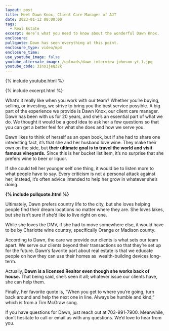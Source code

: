 ```yaml
---
layout: post
title: Meet Dawn Knox, Client Care Manager of AJT
date: 2023-01-12 00:00:00
tags:
  - Real Estate
excerpt: Here’s what you need to know about the wonderful Dawn Knox.
enclosure:
pullquote: Dawn has seen everything at this point.
enclosure_type: video/mp4
enclosure_time:
use_youtube_image: false
youtube_alternate_image: /uploads/dawn-interview-johnson-yt-1.jpg
youtube_code: 3Ins1jeQ32k
---
```

{% include youtube.html %}

{% include excerpt.html %}

What’s it really like when you work with our team? Whether you’re buying, selling, or investing, we strive to bring you the best service possible. A big part of the experience we provide is Dawn Knox, our client care manager. Dawn has been with us for 20 years, and she’s an essential part of what we do. We thought it would be a good idea to ask her a few questions so that you can get a better feel for what she does and how we serve you.&nbsp;

Dawn likes to think of herself as an open book, but if she had to share one interesting fact, it’s that she and her husband love wine. They make their own on the side, but **their ultimate goal is to travel the world and visit famous vineyards.** Since this is her bucket list item, it’s no surprise that she prefers wine to beer or liquor.&nbsp;

If she could tell her younger self one thing, it would be to listen more to what people have to say. Every criticism is not a personal attack against her; instead, it’s often advice intended to help her grow in whatever she’s doing.

**{% include pullquote.html %}**

Ultimately, Dawn prefers country life to the city, but she loves helping people find their dream locations no matter where they are. She loves lakes, but she isn’t sure if she’d like to live right on one.&nbsp;

While she loves the DMV, if she had to move somewhere else, it would have to be by Charlotte wine country, specifically Orange or Madison county.&nbsp;

According to Dawn, the care we provide our clients is what sets our team apart. We serve our clients beyond their transactions so that they’re set up for the future. Dawn’s favorite part about real estate is that we educate people on how they can use their homes as&nbsp; wealth-building devices long-term.&nbsp;

Actually, **Dawn is a licensed Realtor even though she works back of house.** That being said, she’s seen it all; whatever issue our clients have, she can help them.&nbsp;

Finally, her favorite quote is, “When you get to where you’re going, turn back around and help the next one in line. Always be humble and kind,” which is from a Tim McGraw song.&nbsp;

If you have questions for Dawn, just reach out at 703-991-7900. Meanwhile, don’t hesitate to call or email us with any questions. We’d love to hear from you.